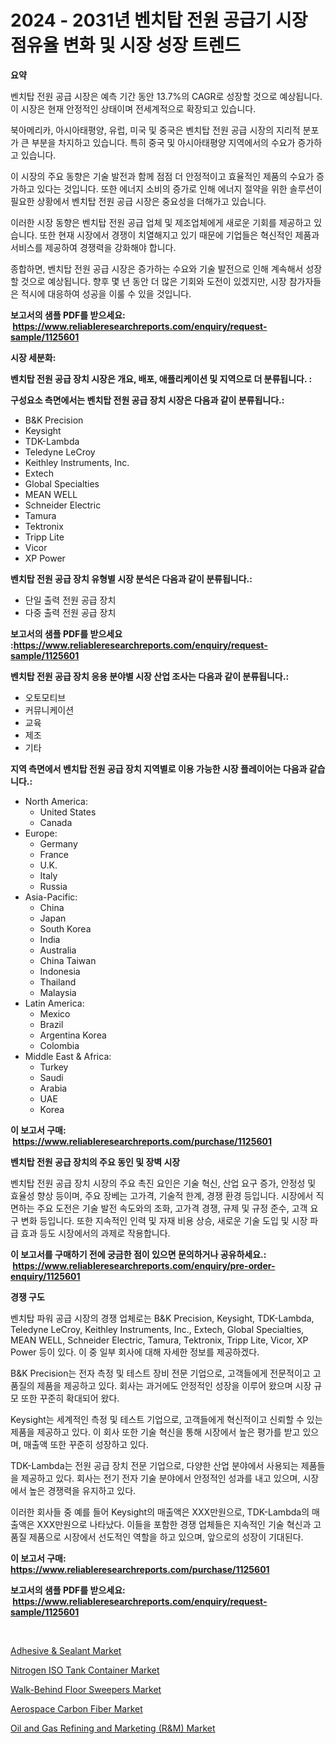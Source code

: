 <p><h1>2024 - 2031년 벤치탑 전원 공급기 시장 점유율 변화 및 시장 성장 트렌드</h1></p><p><strong>요약</strong></p>
<p><p>벤치탑 전원 공급 시장은 예측 기간 동안 13.7%의 CAGR로 성장할 것으로 예상됩니다. 이 시장은 현재 안정적인 상태이며 전세계적으로 확장되고 있습니다.</p><p>북아메리카, 아시아태평양, 유럽, 미국 및 중국은 벤치탑 전원 공급 시장의 지리적 분포가 큰 부분을 차지하고 있습니다. 특히 중국 및 아시아태평양 지역에서의 수요가 증가하고 있습니다.</p><p>이 시장의 주요 동향은 기술 발전과 함께 점점 더 안정적이고 효율적인 제품의 수요가 증가하고 있다는 것입니다. 또한 에너지 소비의 증가로 인해 에너지 절약을 위한 솔루션이 필요한 상황에서 벤치탑 전원 공급 시장은 중요성을 더해가고 있습니다.</p><p>이러한 시장 동향은 벤치탑 전원 공급 업체 및 제조업체에게 새로운 기회를 제공하고 있습니다. 또한 현재 시장에서 경쟁이 치열해지고 있기 때문에 기업들은 혁신적인 제품과 서비스를 제공하여 경쟁력을 강화해야 합니다.</p><p>종합하면, 벤치탑 전원 공급 시장은 증가하는 수요와 기술 발전으로 인해 계속해서 성장할 것으로 예상됩니다. 향후 몇 년 동안 더 많은 기회와 도전이 있겠지만, 시장 참가자들은 적시에 대응하여 성공을 이룰 수 있을 것입니다.</p></p>
<p><strong>보고서의 샘플 PDF를 받으세요: &nbsp;<a href="https://www.reliableresearchreports.com/enquiry/request-sample/1125601">https://www.reliableresearchreports.com/enquiry/request-sample/1125601</a></strong></p>
<p><strong>시장 세분화:</strong></p>
<p><strong> 벤치탑 전원 공급 장치 시장은 개요, 배포, 애플리케이션 및 지역으로 더 분류됩니다. :</strong></p>
<p><strong>구성요소 측면에서는 벤치탑 전원 공급 장치 시장은 다음과 같이 분류됩니다.:</strong></p>
<p><ul><li>B&K Precision</li><li>Keysight</li><li>TDK-Lambda</li><li>Teledyne LeCroy</li><li>Keithley Instruments, Inc.</li><li>Extech</li><li>Global Specialties</li><li>MEAN WELL</li><li>Schneider Electric</li><li>Tamura</li><li>Tektronix</li><li>Tripp Lite</li><li>Vicor</li><li>XP Power</li></ul></p>
<p><strong> 벤치탑 전원 공급 장치 유형별 시장 분석은 다음과 같이 분류됩니다.:</strong></p>
<p><ul><li>단일 출력 전원 공급 장치</li><li>다중 출력 전원 공급 장치</li></ul></p>
<p><strong>보고서의 샘플 PDF를 받으세요 :<a href="https://www.reliableresearchreports.com/enquiry/request-sample/1125601">https://www.reliableresearchreports.com/enquiry/request-sample/1125601</a></strong></p>
<p><strong> 벤치탑 전원 공급 장치 응용 분야별 시장 산업 조사는 다음과 같이 분류됩니다.:</strong></p>
<p><ul><li>오토모티브</li><li>커뮤니케이션</li><li>교육</li><li>제조</li><li>기타</li></ul></p>
<p><strong>지역 측면에서 벤치탑 전원 공급 장치 지역별로 이용 가능한 시장 플레이어는 다음과 같습니다.:</strong></p>
<p><ul>
    <li>
        North America:
        <ul>
            <li>United States</li>
            <li>Canada</li>
        </ul>
    </li>
    <li>
        Europe:
        <ul>
            <li>Germany</li>
            <li>France</li>
            <li>U.K.</li>
            <li>Italy</li>
            <li>Russia</li>
        </ul>
    </li>
    <li>
        Asia-Pacific:
        <ul>
            <li>China</li>
            <li>Japan</li>
            <li>South Korea</li>
            <li>India</li>
            <li>Australia</li>
            <li>China Taiwan</li>
            <li>Indonesia</li>
            <li>Thailand</li>
            <li>Malaysia</li>
        </ul>
    </li>
    <li>
        Latin America:
        <ul>
            <li>Mexico</li>
            <li>Brazil</li>
            <li>Argentina Korea</li>
            <li>Colombia</li>
        </ul>
    </li>
    <li>
        Middle East & Africa:
        <ul>
            <li>Turkey</li>
            <li>Saudi</li>
            <li>Arabia</li>
            <li>UAE</li>
            <li>Korea</li>
        </ul>
    </li>
    </ul></p>
<p><strong>이 보고서 구매: &nbsp;<a href="https://www.reliableresearchreports.com/purchase/1125601">https://www.reliableresearchreports.com/purchase/1125601</a></strong></p>
<p><strong>벤치탑 전원 공급 장치의 주요 동인 및 장벽 시장</strong></p>
<p><p>벤치탑 전원 공급 장치 시장의 주요 촉진 요인은 기술 혁신, 산업 요구 증가, 안정성 및 효율성 향상 등이며, 주요 장베는 고가격, 기술적 한계, 경쟁 환경 등입니다. 시장에서 직면하는 주요 도전은 기술 발전 속도와의 조화, 고가격 경쟁, 규제 및 규정 준수, 고객 요구 변화 등입니다. 또한 지속적인 인력 및 자재 비용 상승, 새로운 기술 도입 및 시장 파급 효과 등도 시장에서의 과제로 작용합니다.</p></p>
<p><strong>이 보고서를 구매하기 전에 궁금한 점이 있으면 문의하거나 공유하세요.: &nbsp;<a href="https://www.reliableresearchreports.com/enquiry/pre-order-enquiry/1125601">https://www.reliableresearchreports.com/enquiry/pre-order-enquiry/1125601</a></strong></p>
<p><strong>경쟁 구도</strong></p>
<p><p>벤치탑 파워 공급 시장의 경쟁 업체로는 B&K Precision, Keysight, TDK-Lambda, Teledyne LeCroy, Keithley Instruments, Inc., Extech, Global Specialties, MEAN WELL, Schneider Electric, Tamura, Tektronix, Tripp Lite, Vicor, XP Power 등이 있다. 이 중 일부 회사에 대해 자세한 정보를 제공하겠다.</p><p>B&K Precision는 전자 측정 및 테스트 장비 전문 기업으로, 고객들에게 전문적이고 고품질의 제품을 제공하고 있다. 회사는 과거에도 안정적인 성장을 이루어 왔으며 시장 규모 또한 꾸준히 확대되어 왔다.</p><p>Keysight는 세계적인 측정 및 테스트 기업으로, 고객들에게 혁신적이고 신뢰할 수 있는 제품을 제공하고 있다. 이 회사 또한 기술 혁신을 통해 시장에서 높은 평가를 받고 있으며, 매출액 또한 꾸준히 성장하고 있다.</p><p>TDK-Lambda는 전원 공급 장치 전문 기업으로, 다양한 산업 분야에서 사용되는 제품들을 제공하고 있다. 회사는 전기 전자 기술 분야에서 안정적인 성과를 내고 있으며, 시장에서 높은 경쟁력을 유지하고 있다.</p><p>이러한 회사들 중 예를 들어 Keysight의 매출액은 XXX만원으로, TDK-Lambda의 매출액은 XXX만원으로 나타났다. 이들을 포함한 경쟁 업체들은 지속적인 기술 혁신과 고품질 제품으로 시장에서 선도적인 역할을 하고 있으며, 앞으로의 성장이 기대된다.</p></p>
<p><strong>이 보고서 구매: &nbsp; <a href="https://www.reliableresearchreports.com/purchase/1125601">https://www.reliableresearchreports.com/purchase/1125601</a></strong></p>
<p><strong>보고서의 샘플 PDF를 받으세요: &nbsp;<a href="https://www.reliableresearchreports.com/enquiry/request-sample/1125601">https://www.reliableresearchreports.com/enquiry/request-sample/1125601</a></strong><strong></strong></p>
<p>&nbsp;</p>
<p><p><a href="https://github.com/JameTravis/Market-Research-Report-List-4/blob/main/adhesive-sealant-market.md">Adhesive & Sealant Market</a></p><p><a href="https://meowing-lemming-dd3.notion.site/Nitrogen-ISO-Tank-Container-Market-Size-Market-Share-and-Global-Market-Analysis-Report-2024-2031-633f1fd4eee646808ccbaa27b8cfb688">Nitrogen ISO Tank Container Market</a></p><p><a href="https://view.publitas.com/reportprime-1/walk-behind-floor-sweepers-market-research-report-unlocks-analysis-on-the-market-financial-status-market-size-and-market-revenue-upto-2030/">Walk-Behind Floor Sweepers Market</a></p><p><a href="https://github.com/vimar16th/Market-Research-Report-List-3/blob/main/aerospace-carbon-fiber-market.md">Aerospace Carbon Fiber Market</a></p><p><a href="https://view.publitas.com/reportprime-1/oil-and-gas-refining-and-marketing-r-m-market-analysis-and-market-size-global-industry-overview-market-segmentation-and-forecast-2024-to-2031/">Oil and Gas Refining and Marketing (R&M) Market</a></p></p>